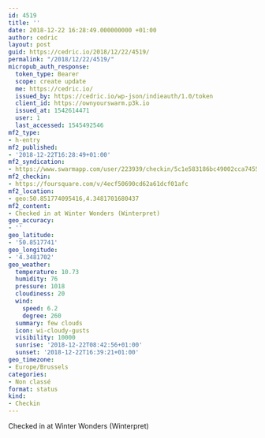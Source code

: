 ```yaml
---
id: 4519
title: ''
date: 2018-12-22 16:28:49.000000000 +01:00
author: cedric
layout: post
guid: https://cedric.io/2018/12/22/4519/
permalink: "/2018/12/22/4519/"
micropub_auth_response:
  token_type: Bearer
  scope: create update
  me: https://cedric.io/
  issued_by: https://cedric.io/wp-json/indieauth/1.0/token
  client_id: https://ownyourswarm.p3k.io
  issued_at: 1542614471
  user: 1
  last_accessed: 1545492546
mf2_type:
- h-entry
mf2_published:
- '2018-12-22T16:28:49+01:00'
mf2_syndication:
- https://www.swarmapp.com/user/223939/checkin/5c1e583186bc49002cca7455
mf2_checkin:
- https://foursquare.com/v/4ecf50690cd62a61dcf01afc
mf2_location:
- geo:50.851774095416,4.3481701680437
mf2_content:
- Checked in at Winter Wonders (Winterpret)
geo_accuracy:
- ''
geo_latitude:
- '50.8517741'
geo_longitude:
- '4.3481702'
geo_weather:
  temperature: 10.73
  humidity: 76
  pressure: 1018
  cloudiness: 20
  wind:
    speed: 6.2
    degree: 260
  summary: few clouds
  icon: wi-cloudy-gusts
  visibility: 10000
  sunrise: '2018-12-22T08:42:56+01:00'
  sunset: '2018-12-22T16:39:21+01:00'
geo_timezone:
- Europe/Brussels
categories:
- Non classé
format: status
kind:
- Checkin
---
```

Checked in at Winter Wonders (Winterpret)